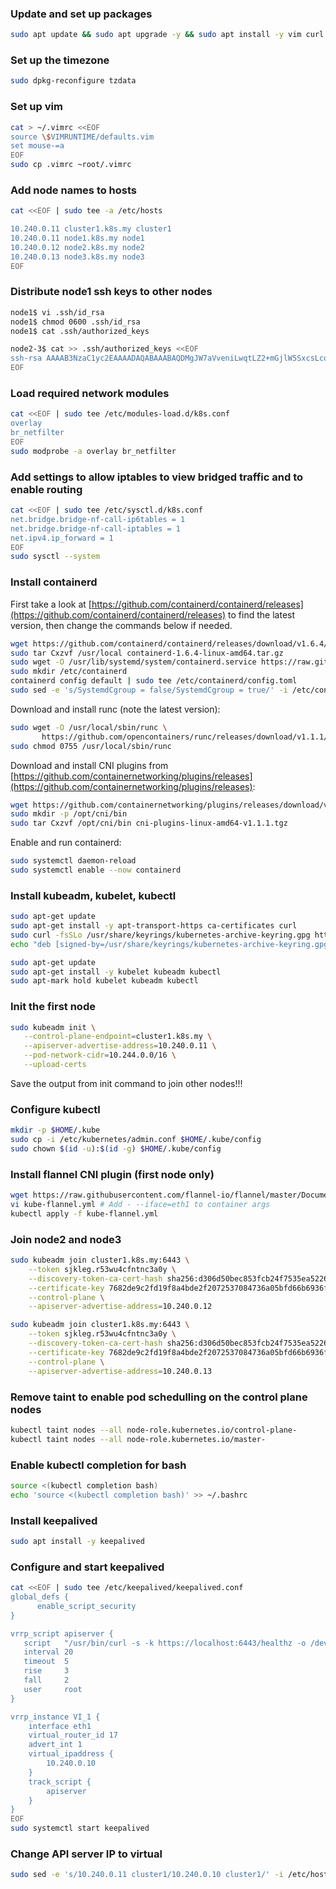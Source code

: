 ### Update and set up packages
```bash
sudo apt update && sudo apt upgrade -y && sudo apt install -y vim curl
```

### Set up the timezone
```bash
sudo dpkg-reconfigure tzdata
```

### Set up vim
```bash
cat > ~/.vimrc <<EOF
source \$VIMRUNTIME/defaults.vim
set mouse-=a
EOF
sudo cp .vimrc ~root/.vimrc
```

### Add node names to hosts
```bash
cat <<EOF | sudo tee -a /etc/hosts

10.240.0.11 cluster1.k8s.my cluster1
10.240.0.11 node1.k8s.my node1
10.240.0.12 node2.k8s.my node2
10.240.0.13 node3.k8s.my node3
EOF
```

### Distribute node1 ssh keys to other nodes
```bash
node1$ vi .ssh/id_rsa
node1$ chmod 0600 .ssh/id_rsa
node1$ cat .ssh/authorized_keys
```

```bash
node2-3$ cat >> .ssh/authorized_keys <<EOF
ssh-rsa AAAAB3NzaC1yc2EAAAADAQABAAABAQDMgJW7aVveniLwqtLZ2+mGjlW5SxcsLcoAGraPhh1lg1gepXxeu8y+XR9zZqXIeqQINFvNejnP48L7n24NmpDsj3cf2BH/vMIIsphhSP+rQMWnalkRaPYk8nQMv2ZtXXOxWrz6jJw96RezCVmERE1YPe5C3+HY22LB+iTLjfE6nCgCXr+AiXGn+0EMJwyMSrCAjzYL5tkRuzZGEDPvrzwpsXaTGheIePqxlrpp3pElCQAmHO8DdLwqSKSGYGTq3whR1WDFxVjPbCluS1aV4hnNpg4ZE4SMKLUssh+42JWXeSnrzNKxnTlKMrI2KpGKU8a3YmgOcZdv5es8ouaEY6n9
EOF
```

### Load required network modules
```bash
cat <<EOF | sudo tee /etc/modules-load.d/k8s.conf
overlay
br_netfilter
EOF
sudo modprobe -a overlay br_netfilter
```

### Add settings to allow iptables to view bridged traffic and to enable routing
```bash
cat <<EOF | sudo tee /etc/sysctl.d/k8s.conf
net.bridge.bridge-nf-call-ip6tables = 1
net.bridge.bridge-nf-call-iptables = 1
net.ipv4.ip_forward = 1
EOF
sudo sysctl --system
```

### Install containerd

First take a look at [https://github.com/containerd/containerd/releases](https://github.com/containerd/containerd/releases) to find the latest version, then change the commands below if needed.
```bash
wget https://github.com/containerd/containerd/releases/download/v1.6.4/containerd-1.6.4-linux-amd64.tar.gz
sudo tar Cxzvf /usr/local containerd-1.6.4-linux-amd64.tar.gz
sudo wget -O /usr/lib/systemd/system/containerd.service https://raw.githubusercontent.com/containerd/containerd/main/containerd.service
sudo mkdir /etc/containerd
containerd config default | sudo tee /etc/containerd/config.toml
sudo sed -e 's/SystemdCgroup = false/SystemdCgroup = true/' -i /etc/containerd/config.toml
``` 
Download and install runc (note the latest version):
```bash
sudo wget -O /usr/local/sbin/runc \
       https://github.com/opencontainers/runc/releases/download/v1.1.1/runc.amd64
sudo chmod 0755 /usr/local/sbin/runc
```
Download and install CNI plugins from [https://github.com/containernetworking/plugins/releases](https://github.com/containernetworking/plugins/releases):
```bash
wget https://github.com/containernetworking/plugins/releases/download/v1.1.1/cni-plugins-linux-amd64-v1.1.1.tgz
sudo mkdir -p /opt/cni/bin
sudo tar Cxzvf /opt/cni/bin cni-plugins-linux-amd64-v1.1.1.tgz
```
Enable and run containerd:
```bash
sudo systemctl daemon-reload
sudo systemctl enable --now containerd
```

### Install kubeadm, kubelet, kubectl

```bash
sudo apt-get update
sudo apt-get install -y apt-transport-https ca-certificates curl
sudo curl -fsSLo /usr/share/keyrings/kubernetes-archive-keyring.gpg https://packages.cloud.google.com/apt/doc/apt-key.gpg
echo "deb [signed-by=/usr/share/keyrings/kubernetes-archive-keyring.gpg] https://apt.kubernetes.io/ kubernetes-xenial main" | sudo tee /etc/apt/sources.list.d/kubernetes.list

sudo apt-get update
sudo apt-get install -y kubelet kubeadm kubectl
sudo apt-mark hold kubelet kubeadm kubectl
```

### Init the first node
```bash
sudo kubeadm init \
   --control-plane-endpoint=cluster1.k8s.my \
   --apiserver-advertise-address=10.240.0.11 \
   --pod-network-cidr=10.244.0.0/16 \
   --upload-certs
```
Save the output from init command to join other nodes!!!

### Configure kubectl
```bash
mkdir -p $HOME/.kube
sudo cp -i /etc/kubernetes/admin.conf $HOME/.kube/config
sudo chown $(id -u):$(id -g) $HOME/.kube/config
```

### Install flannel CNI plugin (first node only)
```bash
wget https://raw.githubusercontent.com/flannel-io/flannel/master/Documentation/kube-flannel.yml
vi kube-flannel.yml # Add - --iface=eth1 to container args
kubectl apply -f kube-flannel.yml
```

### Join node2 and node3
```bash
sudo kubeadm join cluster1.k8s.my:6443 \
    --token sjkleg.r53wu4cfntnc3a0y \
    --discovery-token-ca-cert-hash sha256:d306d50bec853fcb24f7535ea5226abcf200163ab7825113b5a67fc1ff7ab8ba \
    --certificate-key 7682de9c2fd19f8a4bde2f2072537084736a05bfd66b6936f46cb792602ba803 \
    --control-plane \
    --apiserver-advertise-address=10.240.0.12
```

```bash
sudo kubeadm join cluster1.k8s.my:6443 \
    --token sjkleg.r53wu4cfntnc3a0y \
    --discovery-token-ca-cert-hash sha256:d306d50bec853fcb24f7535ea5226abcf200163ab7825113b5a67fc1ff7ab8ba \
    --certificate-key 7682de9c2fd19f8a4bde2f2072537084736a05bfd66b6936f46cb792602ba803 \
    --control-plane \
    --apiserver-advertise-address=10.240.0.13
```

### Remove taint to enable pod schedulling on the control plane nodes
```bash
kubectl taint nodes --all node-role.kubernetes.io/control-plane-
kubectl taint nodes --all node-role.kubernetes.io/master- 
```

### Enable kubectl completion for bash
```bash
source <(kubectl completion bash)
echo 'source <(kubectl completion bash)' >> ~/.bashrc
```

### Install keepalived
```bash
sudo apt install -y keepalived
```

### Configure and start keepalived
```bash
cat <<EOF | sudo tee /etc/keepalived/keepalived.conf
global_defs {
      enable_script_security
}

vrrp_script apiserver {
   script   "/usr/bin/curl -s -k https://localhost:6443/healthz -o /dev/null"
   interval 20
   timeout  5
   rise     3
   fall     2
   user     root
}

vrrp_instance VI_1 {
    interface eth1
    virtual_router_id 17
    advert_int 1
    virtual_ipaddress {
        10.240.0.10
    }
    track_script {
        apiserver
    }
}
EOF
sudo systemctl start keepalived
```

### Change API server IP to virtual
```bash
sudo sed -e 's/10.240.0.11 cluster1/10.240.0.10 cluster1/' -i /etc/hosts
```
